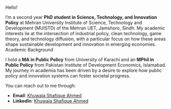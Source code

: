 Hello!

I’m a second year **PhD student in Science, Technology, and Innovation Policy** at Mehran University Institute of Science, Technology and Development (MUISTD) of the Mehran UET, Jamshoro, Sindh. My academic interests lie at the intersection of industrial policy, clean technology, game theory, and technology diffusion, with a particular focus on how these areas shape sustainable development and innovation in emerging economies.
Academic Background

I hold a **MA in Public Policy** from University of Karachi and an **MPhil in Public Policy** from Pakistan Institute of Development Economics, Islamabad. My journey in academia has been driven by a desire to explore how public policy and innovation systems can foster societal progress. 
    

You can reach out to me through:  
- **Email**: [Khuwaja Shafique Ahmed](mailto:shafique.soomro@outlook.com)  
- **LinkedIn**: [Khuwaja Shafique Ahmed](https://www.linkedin.com/in/khuwajashafique)  
